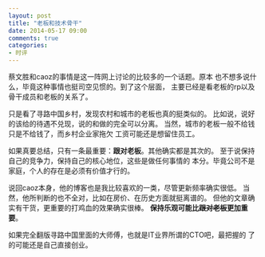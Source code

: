 ```yaml
---
layout: post
title: "老板和技术骨干"
date: 2014-05-17 09:00
comments: true
categories:
- 时评
---
```


蔡文胜和caoz的事情是这一阵网上讨论的比较多的一个话题。原本
也不想多说什么，毕竟这种事情也挺司空见惯的。到了这个层面，
主要已经是看老板的rp以及骨干成员和老板的关系了。

只是看了寻路中国乡村，发现农村和城市的老板也真的挺类似的。
比如说，说好的该给的待遇不兑现，说的和做的完全可以分离。
当然，城市的老板一般不给钱只是不给钱了，而乡村企业家拖欠
工资可能还是想留住员工。

如果真要总结，只有一条最重要：**跟对老板**。其他确实都是其次的。
至于说保持自己的竞争力，保持自己的核心地位，这些是做任何事情的
本分。毕竟公司不是家庭，个人的存在是必须有价值才行的。

说回caoz本身，他的博客也是我比较喜欢的一类，尽管更新频率确实很低。
当然，他所判断的也不全对，比如在房价、在历史方面就挺离谱的。
但他的文章确实有干货，更重要的打鸡血的效果确实很棒。
**保持乐观可能比~~跟对老板~~更加重要**。

如果完全翻版寻路中国里面的大师傅，也就是IT业界所谓的CTO吧，最把握的
了的可能还是自己直接创业。
